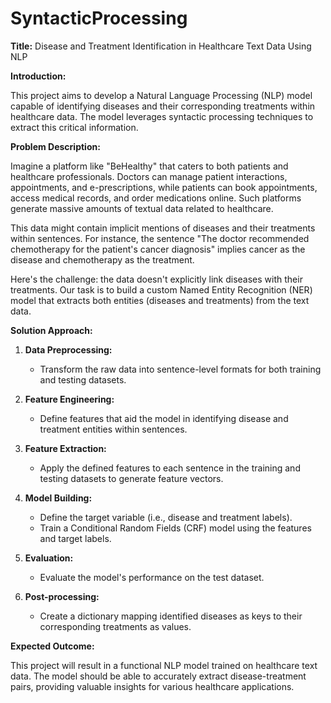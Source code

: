 # SyntacticProcessing


**Title:** Disease and Treatment Identification in Healthcare Text Data Using NLP

**Introduction:**

This project aims to develop a Natural Language Processing (NLP) model capable of identifying diseases and their corresponding treatments within healthcare data. The model leverages syntactic processing techniques to extract this critical information.

**Problem Description:**

Imagine a platform like "BeHealthy" that caters to both patients and healthcare professionals. Doctors can manage patient interactions, appointments, and e-prescriptions, while patients can book appointments, access medical records, and order medications online. Such platforms generate massive amounts of textual data related to healthcare.

This data might contain implicit mentions of diseases and their treatments within sentences. For instance, the sentence "The doctor recommended chemotherapy for the patient's cancer diagnosis" implies cancer as the disease and chemotherapy as the treatment.

Here's the challenge: the data doesn't explicitly link diseases with their treatments. Our task is to build a custom Named Entity Recognition (NER) model that extracts both entities (diseases and treatments) from the text data.

**Solution Approach:**

1. **Data Preprocessing:**
   - Transform the raw data into sentence-level formats for both training and testing datasets.

2. **Feature Engineering:**
   - Define features that aid the model in identifying disease and treatment entities within sentences.

3. **Feature Extraction:**
   - Apply the defined features to each sentence in the training and testing datasets to generate feature vectors.

4. **Model Building:**
   - Define the target variable (i.e., disease and treatment labels).
   - Train a Conditional Random Fields (CRF) model using the features and target labels.

5. **Evaluation:**
   - Evaluate the model's performance on the test dataset.

6. **Post-processing:**
   - Create a dictionary mapping identified diseases as keys to their corresponding treatments as values.

**Expected Outcome:**

This project will result in a functional NLP model trained on healthcare text data. The model should be able to accurately extract disease-treatment pairs, providing valuable insights for various healthcare applications.
